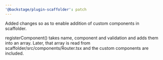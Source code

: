 ```yaml
---
'@backstage/plugin-scaffolder': patch
---
```


Added changes so as to enable addition of custom components in scaffolder.

registerComponent() takes name, component and validation and adds them into an array.
Later, that array is read from scaffolder/src/components/Router.tsx and the custom components are included.

